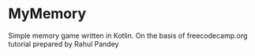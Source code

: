 # MyMemory
Simple memory game written in Kotlin. On the basis of freecodecamp.org tutorial prepared by Rahul Pandey
